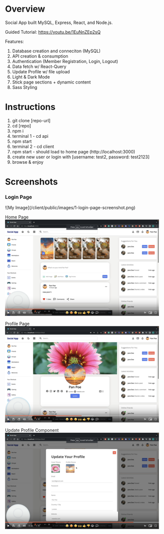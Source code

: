 # Overview

Social App built MySQL, Express, React, and Node.js.

Guided Tutorial: https://youtu.be/1EuNnZEp2sQ

Features:
1. Database creation and conneciton (MySQL)
2. API creation & consumption
3. Authentication (Member Registration, Login, Logout)
4. Data fetch w/ React-Query
5. Update Profile w/ file upload
6. Light & Dark Mode
7. Stick page sections + dynamic content
7. Sass Styling

# Instructions

1. git clone [repo-url]
2. cd [repo]
3. npm i
4. terminal 1 - cd api
5. npm start
6. terminal 2 - cd client
7. npm start - should load to home page (http://localhost:3000)
8. create new user or login with [username: test2, password: test2123]
9. browse & enjoy

# Screenshots

<h3>Login Page</h3>
![My Image](/client/public/images/1-login-page-screenshot.png)

Home Page
![My Image](/client/public/images/2-home-page-screenshot.png)

Profile Page
![My Image](/client/public/images/3-profile-page-screenshot.png)

Update Profile Component
![My Image](/client/public/images/4-update-profile-component-screenshot.png)